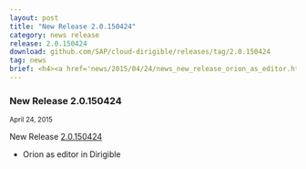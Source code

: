 ```yaml
---
layout: post
title: "New Release 2.0.150424"
category: news release
release: 2.0.150424
download: github.com/SAP/cloud-dirigible/releases/tag/2.0.150424
tag: news
brief: <h4><a href='news/2015/04/24/news_new_release_orion_as_editor.html'>New Release 2.0.150424</a></h4> <sub class="post-info">April 24, 2015</sub><br> Orion as editor in Dirigible...<br>
---
```


### New Release 2.0.150424

<sub class="post-info">April 24, 2015</sub>
	
New Release 
[2.0.150424](https://github.com/SAP/cloud-dirigible/releases/tag/2.0.150424)
- Orion as editor in Dirigible
